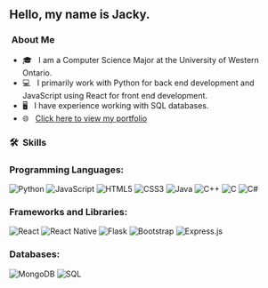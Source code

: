 <h2> Hello, my name is Jacky.</h2>

<h3> &nbsp;About Me </h3>

- 🎓 &nbsp; I am a Computer Science Major at the University of Western Ontario.
- 💻 &nbsp; I primarily work with Python for back end development and JavaScript using React for front end development.
- 🖥️ &nbsp; I have experience working with SQL databases.
- 🌐 &nbsp; [Click here to view my portfolio](https://jackyliu.netlify.app/)

<h3> 🛠 &nbsp;Skills</h3>

### Programming Languages:
![Python](http://img.shields.io/badge/-Python-3776AB?style=flat-square&logo=python&logoColor=ffffff)
![JavaScript](https://img.shields.io/badge/-JavaScript-%23F7DF1C?style=flat-square&logo=javascript&logoColor=000000&labelColor=%23F7DF1C&color=%23FFCE5A)
![HTML5](https://img.shields.io/badge/-HTML-%23E44D27?style=flat-square&logo=html5&logoColor=ffffff)
![CSS3](https://img.shields.io/badge/-CSS-%231572B6?style=flat-square&logo=css3)
![Java](https://img.shields.io/badge/Java-%23ED8B00.svg?style=flat-square&logo=java&logoColor=ffffff)
![C++](https://img.shields.io/badge/C++%20-%2300599C.svg?style=flat-square&logo=c%2B%2B)
![C](https://img.shields.io/badge/C%20-%2300599C.svg?style=flat-square&logo=c)
![C#](https://img.shields.io/badge/C%23%20-%23239120.svg?style=flat-square&logo=c-sharp)

### Frameworks and Libraries:
![React](https://img.shields.io/badge/-React-61DAFB?style=flat-square&logo=react&logoColor=ffffff)
![React Native](https://img.shields.io/badge/React_Native%20-%2320232a.svg?style=flat-square&logo=react&logoColor=ffffff)
![Flask](https://img.shields.io/badge/Flask%20-%23000.svg?style=flat-square&logo=flask)
![Bootstrap](https://img.shields.io/badge/-Bootstrap-563D7C?style=flat-square&logo=Bootstrap)
![Express.js](https://img.shields.io/badge/Express.js%20-%23404d59.svg?style=flat-square)

### Databases:
![MongoDB](https://img.shields.io/badge/MongoDB-%234ea94b.svg?style=flat-square&logo=react&logoColor=ffffff)
![SQL](https://img.shields.io/badge/mysql-%2300f.svg?style=flat-square&logo=react&logoColor=ffffff)
